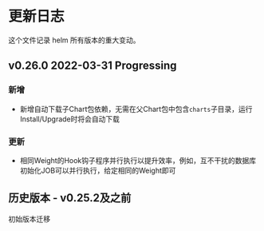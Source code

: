 # 更新日志

这个文件记录 helm 所有版本的重大变动。

## v0.26.0 2022-03-31 Progressing

### 新增

- 新增自动下载子Chart包依赖，无需在父Chart包中包含`charts`子目录，运行Install/Upgrade时将会自动下载

### 更新

- 相同Weight的Hook钩子程序并行执行以提升效率，例如，互不干扰的数据库初始化JOB可以并行执行，给定相同的Weight即可

## 历史版本 - v0.25.2及之前

初始版本迁移
